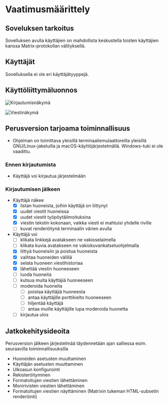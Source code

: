 # Vaatimusmäärittely

## Soveluksen tarkoitus
Sovelluksen avulla käyttäjien on mahdollista keskustella toisten käyttäjien kanssa Matrix-protokollan välityksellä.

## Käyttäjät
Sovelluksella ei ole eri käyttäjätyyppejä.

## Käyttöliittymäluonnos
![Kirjautumisnäkymä](https://img.mau.lu/HIzm2.png)

![Viestinäkymä](https://img.mau.lu/hhj4M.png)

## Perusversion tarjoama toiminnallisuus
* Ohjelman on toimittava yleisillä terminaaliemulaattoreilla yleisillä GNU/Linux-jakeluilla ja macOS-käyttöjärjestelmällä. Windows-tuki ei ole vaadittu.

### Ennen kirjautumista
* Käyttäjä voi kirjautua järjestelmään

### Kirjautumisen jälkeen
* Käyttäjä näkee
  * [x] listan huoneista, joihin käyttäjä on liittynyt
  * [x] uudet viestit huoneissa
  * [x] uudet viestit työpöytäilmoituksina
  * [x] viestin tekstin kokonaan, vaikka viesti ei mahtuisi yhdelle riville
  * [ ] kuvat renderöitynä terminaalin värien avulla
* Käyttäjä voi
  * [ ] klikata linkkejä avatakseen ne vakioselaimella
  * [ ] klikata kuvia avatakseen ne vakiokuvankatseluohjelmalla
  * [x] liittyä huoneisiin ja poistua huoneista
  * [x] vaihtaa huoneiden välillä
  * [x] selata huoneen viestihistoriaa
  * [x] lähettää viestin huoneeseen
  * [ ] luoda huoneita
  * [ ] kutsua muita käyttäjiä huoneeseen
  * [ ] moderoida huoneita
    * [ ] poistaa käyttäjiä huoneesta
    * [ ] antaa käyttäjille porttikielto huoneeseen
    * [ ] hiljentää käyttäjä
    * [ ] antaa muille käyttäjille lupa moderoida huonetta
  * [ ] kirjautua ulos

## Jatkokehitysideoita
Perusversion jälkeen järjestelmää täydennetään ajan salliessa esim. seuraavilla toiminnallisuuksilla

* Huoneiden asetusten muuttaminen
* Käyttäjän asetusten muuttaminen
* Ulkoasun konfigurointi
* Rekisteröityminen
* Formatoitujen viestien lähettäminen
* Monirivisten viestien lähettäminen
* Formatoitujen viestien näyttäminen (Matrixin tukeman HTML-subsetin renderöinti)
